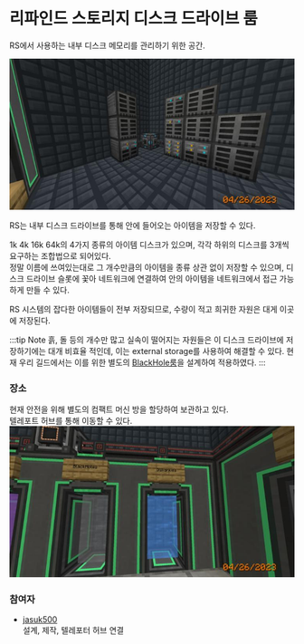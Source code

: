 # 리파인드 스토리지 디스크 드라이브 룸

RS에서 사용하는 내부 디스크 메모리를 관리하기 위한 공간.

![asdf](../../asset/systems/rs_disk_drives/main.jpg)

RS는 내부 디스크 드라이브를 통해 안에 들어오는 아이템을 저장할 수 있다. 

1k 4k 16k 64k의 4가지 종류의 아이템 디스크가 있으며, 
각각 하위의 디스크를 3개씩 요구하는 조합법으로 되어있다.  
정말 이름에 쓰여있는대로 그 개수만큼의 아이템을 종류 상관 없이 저장할 수 있으며, 
디스크 드라이브 슬롯에 꽃아 네트워크에 연결하여 안의 아이템을 네트워크에서 접근 가능하게 만들 수 있다.

RS 시스템의 잡다한 아이템들이 전부 저장되므로, 수량이 적고 희귀한 자원은 대게 이곳에 저장된다. 

:::tip Note
흙, 돌 등의 개수만 많고 실속이 떨어지는 자원들은 이 디스크 드라이브에 저장하기에는 대개 비효율 적인데, 이는 external storage를 사용하여 해결할 수 있다.
현재 우리 길드에서는 이를 위한 별도의 [BlackHole룸](rs_black_hole.md)을 설계하여 적용하였다.
:::

### 장소


현재 안전을 위해 별도의 컴팩트 머신 방을 할당하여 보관하고 있다.  
텔레포트 허브를 통해 이동할 수 있다.  
![adf](../../asset/systems/rs_disk_drives/gate.jpg)

### 참여자
<!-- tag_source_open:link_list:member_contribute -->
- [jasuk500](../members/jasuk500.md)  
설계, 제작, 텔레포터 허브 연결
<!-- tag_close-->


